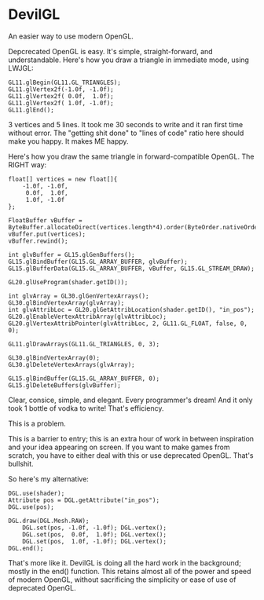 DevilGL
=======

An easier way to use modern OpenGL.

Depcrecated OpenGL is easy. It's simple, straight-forward, and understandable.
Here's how you draw a triangle in immediate mode, using LWJGL:

    GL11.glBegin(GL11.GL_TRIANGLES);
    GL11.glVertex2f(-1.0f, -1.0f);
    GL11.glVertex2f( 0.0f,  1.0f);
    GL11.glVertex2f( 1.0f, -1.0f);
    GL11.glEnd();

3 vertices and 5 lines. It took me 30 seconds to write and it ran first time without error.
The "getting shit done" to "lines of code" ratio here should make you happy. It makes ME happy.

Here's how you draw the same triangle in forward-compatible OpenGL. The RIGHT way:

    float[] vertices = new float[]{
        -1.0f, -1.0f,
         0.0f,  1.0f,
         1.0f, -1.0f
    };

    FloatBuffer vBuffer = ByteBuffer.allocateDirect(vertices.length*4).order(ByteOrder.nativeOrder()).asFloatBuffer();
    vBuffer.put(vertices);
    vBuffer.rewind();

    int glvBuffer = GL15.glGenBuffers();
    GL15.glBindBuffer(GL15.GL_ARRAY_BUFFER, glvBuffer);
    GL15.glBufferData(GL15.GL_ARRAY_BUFFER, vBuffer, GL15.GL_STREAM_DRAW);

    GL20.glUseProgram(shader.getID());

    int glvArray = GL30.glGenVertexArrays();
    GL30.glBindVertexArray(glvArray);
    int glvAttribLoc = GL20.glGetAttribLocation(shader.getID(), "in_pos");
    GL20.glEnableVertexAttribArray(glvAttribLoc);
    GL20.glVertexAttribPointer(glvAttribLoc, 2, GL11.GL_FLOAT, false, 0, 0);

    GL11.glDrawArrays(GL11.GL_TRIANGLES, 0, 3);

    GL30.glBindVertexArray(0);
    GL30.glDeleteVertexArrays(glvArray);

    GL15.glBindBuffer(GL15.GL_ARRAY_BUFFER, 0);
    GL15.glDeleteBuffers(glvBuffer);

Clear, consice, simple, and elegant. Every programmer's dream! And it only took 1 bottle of vodka to write! That's efficiency.

This is a problem.

This is a barrier to entry; this is an extra hour of work in between inspiration and your idea appearing on screen. If you want to make games from scratch, you have to either deal with this or use deprecated OpenGL. That's bullshit.

So here's my alternative:

    DGL.use(shader);
    Attribute pos = DGL.getAttribute("in_pos");
    DGL.use(pos);

    DGL.draw(DGL.Mesh.RAW);
        DGL.set(pos, -1.0f, -1.0f); DGL.vertex();
        DGL.set(pos,  0.0f,  1.0f); DGL.vertex();
        DGL.set(pos,  1.0f, -1.0f); DGL.vertex();
    DGL.end();

That's more like it. DevilGL is doing all the hard work in the background; mostly in the end() function. This retains almost all of the power and speed of modern OpenGL, without sacrificing the simplicity or ease of use of deprecated OpenGL.
